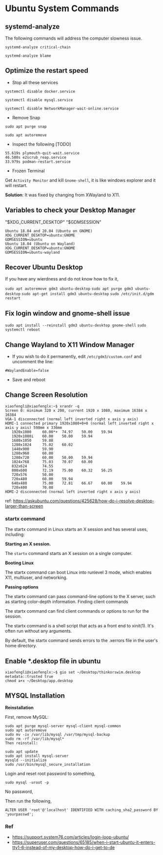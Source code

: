 # Ubuntu System Commands

## systemd-analyze

The following commands will address the computer slowness issue.

`systemd-analyze critical-chain`

`systemd-analyze blame`

## Optimize the restart speed

* Stop all these services

`systemctl disable docker.service`

`systemctl disable mysql.service`

`systemctl disable NetworkManager-wait-online.service`

* Remove Snap

`sudo apt purge snap`

`sudo apt autoremove`

* Inspect the following [TODO]

```
55.619s plymouth-quit-wait.service
46.580s e2scrub_reap.service
33.979s podman-restart.service
```

* Frozen Terminal

Get `Activity Monitor` and kill `Gnome-shell`, it is like windows explorer and it will restart.

**Solution**: It was fixed by changing from XWayland to X11.

## Variables to check your Desktop Manager

"$XDG_CURRENT_DESKTOP" "$GDMSESSION"

```shell
Ubuntu 18.04 and 20.04 (Ubuntu on GNOME)
XDG_CURRENT_DESKTOP=ubuntu:GNOME
GDMSESSION=ubuntu
Ubuntu 18.04 (Ubuntu on Wayland)
XDG_CURRENT_DESKTOP=ubuntu:GNOME
GDMSESSION=ubuntu-wayland
```

## Recover Ubuntu Desktop

If you have any wierdness and do not know how to fix it,

`sudo apt autoremove gdm3 ubuntu-desktop`
`sudo apt purge gdm3 ubuntu-desktop`
`sudo apt-get install gdm3 ubuntu-desktop`
`sudo /etc/init.d/gdm restart`

## Fix login window and gnome-shell issue

`sudo apt install --reinstall gdm3 ubuntu-desktop gnome-shell`
`sudo systemctl reboot`

## Change Wayland to X11 Window Manager

* If you wish to do it permanently, edit `/etc/gdm3/custom.conf` and uncomment the line:

`#WaylandEnable=false`

* Save and reboot

## Change Screen Resolution

```shell
xiaofengli@xiaofenglx:~$ xrandr -q
Screen 0: minimum 320 x 200, current 1920 x 1080, maximum 16384 x 16384
VGA-1 disconnected (normal left inverted right x axis y axis)
HDMI-1 connected primary 1920x1080+0+0 (normal left inverted right x axis y axis) 598mm x 336mm
   1920x1080     60.00*+  74.97    50.00    59.94  
   1920x1080i    60.00    50.00    59.94  
   1680x1050     59.88  
   1280x1024     75.02    60.02  
   1440x900      59.90  
   1280x960      60.00  
   1280x720      60.00    50.00    59.94  
   1024x768      75.03    70.07    60.00  
   832x624       74.55  
   800x600       72.19    75.00    60.32    56.25  
   720x576       50.00  
   720x480       60.00    59.94  
   640x480       75.00    72.81    66.67    60.00    59.94  
   720x400       70.08  
HDMI-2 disconnected (normal left inverted right x axis y axis)
```

ref: https://askubuntu.com/questions/425628/how-do-i-resolve-desktop-larger-than-screen

### startx command

The startx command in Linux starts an X session and has several uses, including:

**Starting an X session.**

The `startx` command starts an X session on a single computer.

**Booting Linux**

The startx command can boot Linux into runlevel 3 mode, which enables X11, multiuser, and networking.

**Passing options**

The startx command can pass command-line options to the X server, such as starting color-depth information.
Finding client commands

The startx command can find client commands or options to run for the session.

The startx command is a shell script that acts as a front end to xinit(1). It's often run without any arguments.

By default, the startx command sends errors to the .xerrors file in the user's home directory.

## Enable *.desktop file in ubuntu

```shell
xiaofengli@xiaofenglx:~$ gio set ~/Desktop/thinkorswim.desktop metadata::trusted true
chmod a+x ~/Desktop/app.desktop
```

## MYSQL Installation

**Reinstallation**

First, remove MySQL:

```shell
sudo apt purge mysql-server mysql-client mysql-common
sudo apt autoremove
sudo mv -iv /var/lib/mysql /var/tmp/mysql-backup
sudo rm -rf /var/lib/mysql*
Then reinstall:

sudo apt update
sudo apt install mysql-server
mysqld --initialize
sudo /usr/bin/mysql_secure_installation
```

Login and reset root password to something,

`sudo mysql -uroot -p`

No password,

Then run the following,

`ALTER USER 'root'@'localhost' IDENTIFIED WITH caching_sha2_password BY 'yourpasswd';`


### Ref

- https://support.system76.com/articles/login-loop-ubuntu/
- https://superuser.com/questions/65185/when-i-start-ubuntu-it-enters-tty1-6-instead-of-my-desktop-how-do-i-get-to-de